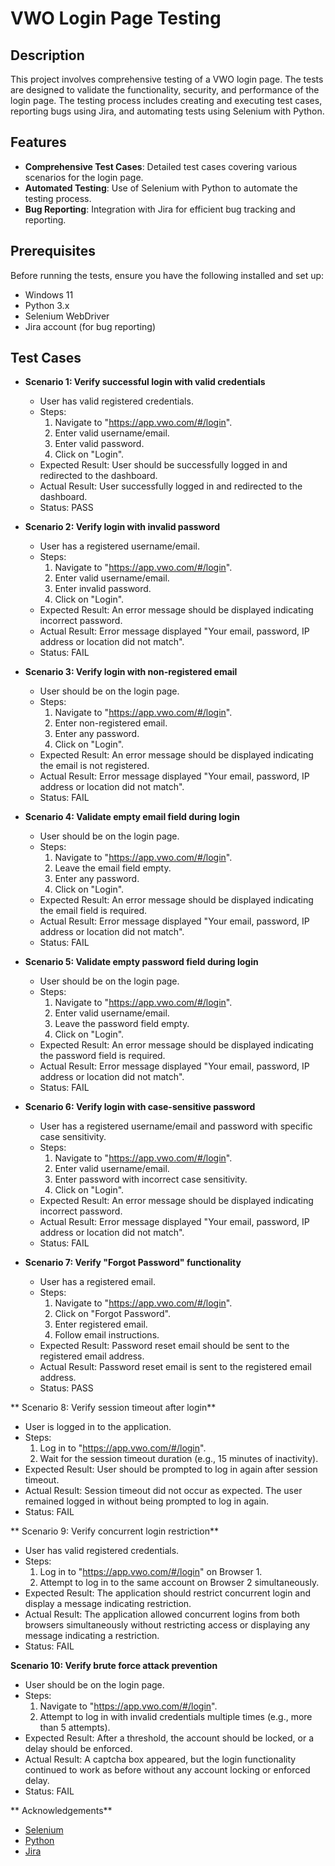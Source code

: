 
# VWO Login Page Testing

## Description

This project involves comprehensive testing of a VWO login page. The tests are designed to validate the functionality, security, and performance of the login page. The testing process includes creating and executing test cases, reporting bugs using Jira, and automating tests using Selenium with Python.

## Features

- **Comprehensive Test Cases**: Detailed test cases covering various scenarios for the login page.
- **Automated Testing**: Use of Selenium with Python to automate the testing process.
- **Bug Reporting**: Integration with Jira for efficient bug tracking and reporting.

## Prerequisites

Before running the tests, ensure you have the following installed and set up:

- Windows 11
- Python 3.x
- Selenium WebDriver
- Jira account (for bug reporting)

## Test Cases

- **Scenario 1: Verify successful login with valid credentials**
  - User has valid registered credentials.
  - Steps:
    1. Navigate to "https://app.vwo.com/#/login".
    2. Enter valid username/email.
    3. Enter valid password.
    4. Click on "Login".
  - Expected Result: User should be successfully logged in and redirected to the dashboard.
  - Actual Result: User successfully logged in and redirected to the dashboard.
  - Status: PASS

- **Scenario 2: Verify login with invalid password**
  - User has a registered username/email.
  - Steps:
    1. Navigate to "https://app.vwo.com/#/login".
    2. Enter valid username/email.
    3. Enter invalid password.
    4. Click on "Login".
  - Expected Result: An error message should be displayed indicating incorrect password.
  - Actual Result: Error message displayed "Your email, password, IP address or location did not match".
  - Status: FAIL

- **Scenario 3: Verify login with non-registered email**
  - User should be on the login page.
  - Steps:
    1. Navigate to "https://app.vwo.com/#/login".
    2. Enter non-registered email.
    3. Enter any password.
    4. Click on "Login".
  - Expected Result: An error message should be displayed indicating the email is not registered.
  - Actual Result: Error message displayed "Your email, password, IP address or location did not match".
  - Status: FAIL

- **Scenario 4: Validate empty email field during login**
  - User should be on the login page.
  - Steps:
    1. Navigate to "https://app.vwo.com/#/login".
    2. Leave the email field empty.
    3. Enter any password.
    4. Click on "Login".
  - Expected Result: An error message should be displayed indicating the email field is required.
  - Actual Result: Error message displayed "Your email, password, IP address or location did not match".
  - Status: FAIL

- **Scenario 5: Validate empty password field during login**
  - User should be on the login page.
  - Steps:
    1. Navigate to "https://app.vwo.com/#/login".
    2. Enter valid username/email.
    3. Leave the password field empty.
    4. Click on "Login".
  - Expected Result: An error message should be displayed indicating the password field is required.
  - Actual Result: Error message displayed "Your email, password, IP address or location did not match".
  - Status: FAIL

- **Scenario 6: Verify login with case-sensitive password**
  - User has a registered username/email and password with specific case sensitivity.
  - Steps:
    1. Navigate to "https://app.vwo.com/#/login".
    2. Enter valid username/email.
    3. Enter password with incorrect case sensitivity.
    4. Click on "Login".
  - Expected Result: An error message should be displayed indicating incorrect password.
  - Actual Result: Error message displayed "Your email, password, IP address or location did not match".
  - Status: FAIL

- **Scenario 7: Verify "Forgot Password" functionality**
  - User has a registered email.
  - Steps:
    1. Navigate to "https://app.vwo.com/#/login".
    2. Click on "Forgot Password".
    3. Enter registered email.
    4. Follow email instructions.
  - Expected Result: Password reset email should be sent to the registered email address.
  - Actual Result: Password reset email is sent to the registered email address.
  - Status: PASS

 ** Scenario 8: Verify session timeout after login**
  - User is logged in to the application.
  - Steps:
    1. Log in to "https://app.vwo.com/#/login".
    2. Wait for the session timeout duration (e.g., 15 minutes of inactivity).
  - Expected Result: User should be prompted to log in again after session timeout.
  - Actual Result: Session timeout did not occur as expected. The user remained logged in without being prompted to log in again.
  - Status: FAIL

 ** Scenario 9: Verify concurrent login restriction**
  - User has valid registered credentials.
  - Steps:
    1. Log in to "https://app.vwo.com/#/login" on Browser 1.
    2. Attempt to log in to the same account on Browser 2 simultaneously.
  - Expected Result: The application should restrict concurrent login and display a message indicating restriction.
  - Actual Result: The application allowed concurrent logins from both browsers simultaneously without restricting access or displaying any message indicating a restriction.
  - Status: FAIL

  **Scenario 10: Verify brute force attack prevention**
  - User should be on the login page.
  - Steps:
    1. Navigate to "https://app.vwo.com/#/login".
    2. Attempt to log in with invalid credentials multiple times (e.g., more than 5 attempts).
  - Expected Result: After a threshold, the account should be locked, or a delay should be enforced.
  - Actual Result: A captcha box appeared, but the login functionality continued to work as before without any account locking or enforced delay.
  - Status: FAIL



** Acknowledgements**

- [Selenium](https://www.selenium.dev/)
- [Python](https://www.python.org/)
- [Jira](https://www.atlassian.com/software/jira)
